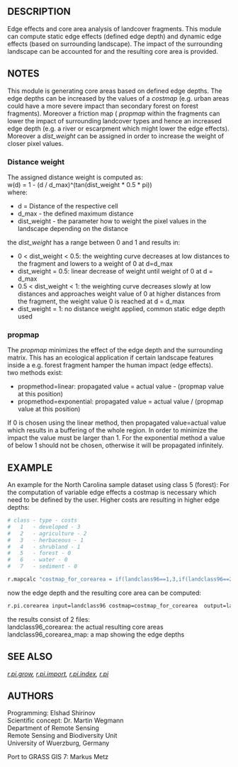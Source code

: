 ## DESCRIPTION

Edge effects and core area analysis of landcover fragments. This module
can compute static edge effects (defined edge depth) and dynamic edge
effects (based on surrounding landscape). The impact of the surrounding
landscape can be accounted for and the resulting core area is provided.

## NOTES

This module is generating core areas based on defined edge depths. The
edge depths can be increased by the values of a *costmap* (e.g. urban
areas could have a more severe impact than secondary forest on forest
fragments). Moreover a friction map ( *propmap* within the fragments can
lower the impact of surrounding landcover types and hence an increased
edge depth (e.g. a river or escarpment which might lower the edge
effects). Moreover a *dist\_weight* can be assigned in order to increase
the weight of closer pixel values.

### Distance weight

The assigned distance weight is computed as:  
w(d) = 1 - (d / d\_max)^(tan(dist\_weight \* 0.5 \* pi))  
where:  

- d = Distance of the respective cell
- d\_max - the defined maximum distance
- dist\_weight - the parameter how to weight the pixel values in the
    landscape depending on the distance  

the *dist\_weight* has a range between 0 and 1 and results in:

- 0 \< dist\_weight \< 0.5: the weighting curve decreases at low
    distances to the fragment and lowers to a weight of 0 at d=d\_max
- dist\_weight = 0.5: linear decrease of weight until weight of 0 at d
    = d\_max
- 0.5 \< dist\_weight \< 1: the weighting curve decreases slowly at
    low distances and approaches weight value of 0 at higher distances
    from the fragment, the weight value 0 is reached at d = d\_max
- dist\_weight = 1: no distance weight applied, common static edge
    depth used

### propmap

The *propmap* minimizes the effect of the edge depth and the surrounding
matrix. This has an ecological application if certain landscape features
inside a e.g. forest fragment hamper the human impact (edge effects).  
two methods exist:  

- propmethod=linear: propagated value = actual value - (propmap value
    at this position)  
- propmethod=exponential: propagated value = actual value / (propmap
    value at this position)  

If 0 is chosen using the linear method, then propagated value=actual
value which results in a buffering of the whole region. In order to
minimize the impact the value must be larger than 1. For the exponential
method a value of below 1 should not be chosen, otherwise it will be
propagated infinitely.

## EXAMPLE

An example for the North Carolina sample dataset using class 5 (forest):
For the computation of variable edge effects a costmap is necessary
which need to be defined by the user. Higher costs are resulting in
higher edge depths:

```sh
# class - type - costs
#   1   - developed - 3
#   2   - agriculture - 2
#   3   - herbaceous - 1
#   4   - shrubland - 1
#   5   - forest - 0
#   6   - water - 0
#   7   - sediment - 0

r.mapcalc "costmap_for_corearea = if(landclass96==1,3,if(landclass96==2,2,if(landclass96==3,1,if(landclass96==4,1,if(landclass96==5,0,if(landclass96==6,0,if(landclass96==7,0)))))))"

```

now the edge depth and the resulting core area can be computed:

```sh
r.pi.corearea input=landclass96 costmap=costmap_for_corearea  output=landcover96_corearea keyval=5 buffer=5 distance=5 angle=90 stats=average propmethod=linear
```

the results consist of 2 files:  
landclass96\_corearea: the actual resulting core areas  
landclass96\_corearea\_map: a map showing the edge depths

## SEE ALSO

*[r.pi.grow](r.pi.grow.md), [r.pi.import](r.pi.import.md),
[r.pi.index](r.pi.index.md), [r.pi](r.pi.md)*

## AUTHORS

Programming: Elshad Shirinov  
Scientific concept: Dr. Martin Wegmann  
Department of Remote Sensing  
Remote Sensing and Biodiversity Unit  
University of Wuerzburg, Germany

Port to GRASS GIS 7: Markus Metz
